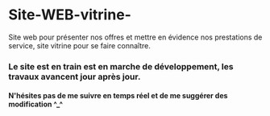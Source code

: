 # Site-WEB-vitrine-
Site web pour présenter nos offres et mettre en évidence nos prestations de service, site vitrine pour se faire connaître.  

### Le site est en train est en marche de développement, les travaux avancent jour après jour. 
#### N'hésites pas de me suivre en temps réel et de me suggérer des modification ^_^
